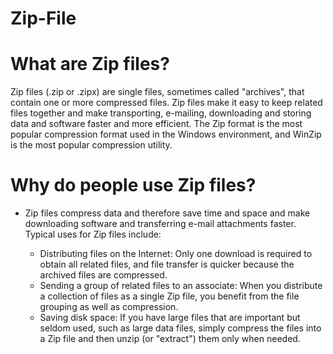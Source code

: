 # Zip-File
# What are Zip files?
Zip files (.zip or .zipx) are single files, sometimes called "archives", that contain one or
more compressed files. Zip files make it easy to keep related files together and make
transporting, e-mailing, downloading and storing data and software faster and more
efficient. The Zip format is the most popular compression format used in the Windows
environment, and WinZip is the most popular compression utility.

#  Why do people use Zip files?
- Zip files compress data and therefore save time and space and make
downloading software and transferring e-mail attachments faster. Typical uses
for Zip files include:

  - Distributing files on the Internet: Only one download is required to obtain all related
files, and file transfer is quicker because the archived files are compressed.
  -  Sending a group of related files to an associate: When you distribute a collection of
files as a single Zip file, you benefit from the file grouping as well as compression.
  - Saving disk space: If you have large files that are important but seldom used, such as
large data files, simply compress the files into a Zip file and then unzip (or "extract")
them only when needed.
